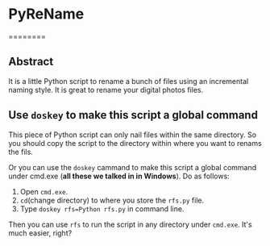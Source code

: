 # PyReName
========

## Abstract

It is a little Python script to rename a bunch of files using an incremental naming style. It is great to rename your digital photos files.

## Use `doskey` to make this script a global command

This piece of Python script can only nail files within the same directory. So you should copy the script to the directory within where you want to renams the fils.

Or you can use the `doskey` cammand to make this script a global command under cmd.exe (**all these we talked in in Windows**). Do as follows:

1. Open `cmd.exe`.
1. `cd`(change directory) to where you store the `rfs.py` file.
1. Type `doskey rfs=Python rfs.py` in command line.

Then you can use `rfs` to run the script in any directory under `cmd.exe`. It's much easier, right?

